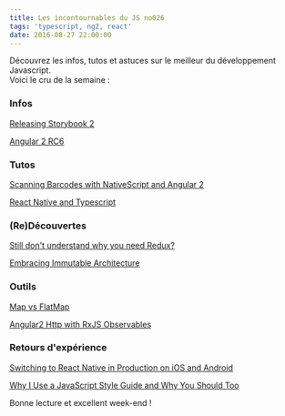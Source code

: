 ```yaml
---
title: Les incontournables du JS no026
tags: 'typescript, ng2, react'
date: 2016-08-27 22:00:00
---
```


Découvrez les infos, tutos et astuces sur le meilleur du développement Javascript.  
Voici le cru de la semaine :  


### Infos

[Releasing Storybook 2](https://voice.kadira.io/releasing-storybook-2-63bf4837f34f)  

[Angular 2 RC6](http://angularjs.blogspot.fr/2016/09/angular-2-rc6_1.html)  

### Tutos

[Scanning Barcodes with NativeScript and Angular 2](http://developer.telerik.com/featured/scanning-barcodes-nativescript-angular-2/)  

[React Native and Typescript](https://medium.com/@patriciolpezjuri/react-native-and-typescript-ad57b7413ead)  

### (Re)Découvertes

[Still don't understand why you need Redux?](http://almerosteyn.com/2016/08/redux-explained-again)  

[Embracing Immutable Architecture](https://medium.com/@ryancollinsio/embracing-immutable-architecture-dc04e3f08543)  

### Outils  

[Map vs FlatMap](https://namitamalik.github.io/Map-vs-FlatMap/)  

[Angular2 Http with RxJS Observables](http://www.centare.com/angular2-http-rxjs-observables/)  

### Retours d'expérience

[Switching to React Native in Production on iOS and Android](https://blog.sleeperbot.com/switching-to-react-native-in-production-on-ios-and-android-e6b675402712)  

[Why I Use a JavaScript Style Guide and Why You Should Too](https://www.sitepoint.com/why-use-javascript-style-guide/)  

Bonne lecture et excellent week-end !
